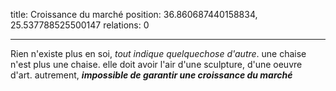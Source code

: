 title: Croissance du marché
position: 36.860687440158834, 25.537788525500147
relations: 0

---






Rien n'existe plus en soi, *tout indique quelquechose d'autre*. une chaise n'est plus une chaise. elle doit avoir l'air d'une sculpture, d'une oeuvre d'art. autrement, ***impossible de garantir une croissance du marché***